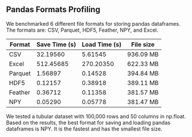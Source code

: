 ## Pandas Formats Profiling


We benchmarked 6 different file formats for storing pandas dataframes. The formats are: CSV, Parquet, HDF5, Feather, NPY, and Excel.


| Format   | Save Time (s) | Load Time (s) | File size |
|----------|---------------|---------------|-----------|
| CSV      | 32.19560      | 5.61545       | 936.09 MB |
| Excel    | 512.45685     | 270.20350     | 622.33 MB |
| Parquet  | 1.56897       | 0.14528       | 394.84 MB |
| HDF5     | 0.12157       | 0.38918       | 389.11 MB |
| Feather  | 0.36712       | 0.11358       | 381.57 MB |
| NPY      | 0.05290       | 0.05778       | 381.47 MB |


We tested a tubular dataset with 100,000 rows and 50 columns in np.float. 
Based on the results, the best format for saving and loading pandas dataframes is NPY. It is the fastest and has the smallest file size.
